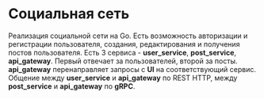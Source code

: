 # Социальная сеть
Реализация социальной сети на Go. Есть возможность авторизации и регистрации пользователя, создания, редактирования и получения постов пользователя.
Есть 3 сервиса - **user_service**, **post_service**, **api_gateway**. Первый отвечает за пользователей, второй за посты. **api_gateway** перенаправляет запросы с **UI**
на соответствующий сервис.
Общение между **user_service** и **api_gateway** по REST HTTP, между **post_service** и **api_gateway** по **gRPC**.
